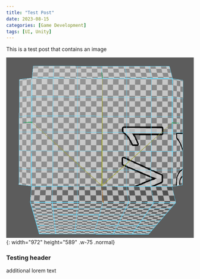 ```yaml
---
title: "Test Post"
date: 2023-08-15
categories: [Game Development]
tags: [UI, Unity]
---
```


This is a test post that contains an image

![Alt Text](/assets/img/posts/test_post/box2.png){: width="972" height="589" .w-75 .normal}

### Testing header

additional lorem text
